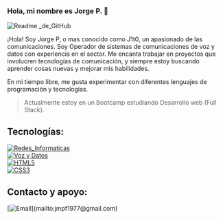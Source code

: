 ### Hola, mi nombre es Jorge P. 👋
![Readme _de_GitHub](https://github.com/j1t077/j1t077/assets/96486397/e047a868-823a-47f6-8697-524ec8bc08f9)


¡Hola! Soy Jorge P, o mas conocido como J1t0, un apasionado de las comunicaciones. Soy Operador de sistemas de comunicaciones de voz y datos con experiencia en el sector. Me encanta trabajar en proyectos que involucren tecnologías de comunicación, y siempre estoy buscando aprender cosas nuevas y mejorar mis habilidades.

En mi tiempo libre, me gusta experimentar con diferentes lenguajes de programación y tecnologías.

> Actualmente estoy en un Bootcamp estudiando Desarrollo web (Full Stack).

## Tecnologías:
[![Redes_Informaticas](https://img.shields.io/badge/-Redes%20Informaticas-red)]()  
[![Voz y Datos](https://img.shields.io/badge/-Voz%20y%20Datos-blueviolet)]()  
[![HTML5](https://img.shields.io/badge/-HTML5-orange)]()  
[![CSS3](https://img.shields.io/badge/-CSS3-informational)]()

## Contacto y apoyo:
[![Email](https://img.shields.io/badge/jmpf1977%40gmail.com-email_personal_(respuesta_lenta)-D14836?style=for-the-badge&logo=gmail&logoColor=white&labelColor=a472c5)](mailto:jmpf1977@gmail.com)
